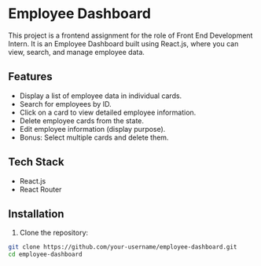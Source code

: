 # Employee Dashboard

This project is a frontend assignment for the role of Front End Development Intern. It is an Employee Dashboard built using React.js, where you can view, search, and manage employee data. 

## Features

- Display a list of employee data in individual cards.
- Search for employees by ID.
- Click on a card to view detailed employee information.
- Delete employee cards from the state.
- Edit employee information (display purpose).
- Bonus: Select multiple cards and delete them.

## Tech Stack

- React.js
- React Router

## Installation

1. Clone the repository:

```bash
git clone https://github.com/your-username/employee-dashboard.git
cd employee-dashboard
